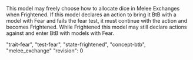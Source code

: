 This model may freely choose how to allocate dice in Melee Exchanges when Frightened.
If this model declares an action to bring it BtB with a model with Fear and fails the fear test, it must continue with the action and becomes Frightened.
While Frightened this model may still declare actions against and enter BtB with models with Fear.

"trait-fear", "test-fear", "state-frightened", "concept-btb", "melee_exchange"
"revision": 0